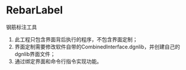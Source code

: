 # RebarLabel
钢筋标注工具
1. 此工程只包含界面背后执行的程序，不包含界面定制；
2. 界面定制需要修改软件自带的CombinedInterface.dgnlib，并创建自己的dgnlib界面文件；
3. 通过绑定界面和命令行指令实现功能。
